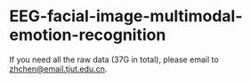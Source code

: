# EEG-facial-image-multimodal-emotion-recognition
If you need all the raw data (37G in total), please email to zhchen@email.tjut.edu.cn.
